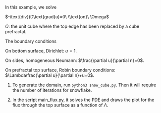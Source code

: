 In this example, we solve

$-\text{div}(D\text{grad}u)=0\ \\text{on}\ \Omega$

$\Omega$: the unit cube where the top edge has been replaced by a cube prefractal.

The boundary conditions

On bottom surface, Dirichlet: $u=1$.

On sides, homogeneous Neumann: $\frac{\partial u}{\partial n}=0$.

On prefractal top surface, Robin boundary conditions: $\Lambda\frac{\partial u}{\partial n}+u=0$.

1. To generate the domain, run `python3 snow_cube.py`. Then it will require the number of iterations for snowflake.

2. In the script main_flux.py, it solves the PDE and draws the plot for the flux through the top surface as a function of $\Lambda$. 
